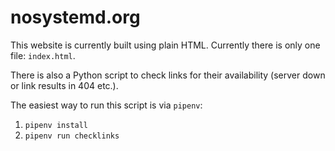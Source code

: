 nosystemd.org
=============

This website is currently built using plain HTML. Currently there is only one file: `index.html`.

There is also a Python script to check links for their availability (server down or link results in 404 etc.).

The easiest way to run this script is via `pipenv`:

1. `pipenv install`
2. `pipenv run checklinks`

